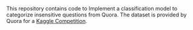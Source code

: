 This repository contains code to Implement a classification model to categorize insensitive questions from Quora. The dataset is provided by Quora for a [Kaggle Competition](https://www.kaggle.com/c/quora-insincere-questions-classification).
